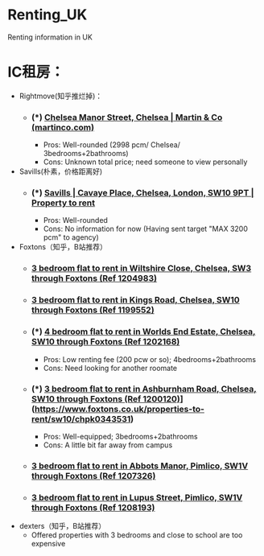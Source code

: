 # Renting_UK
Renting information in UK

# IC租房：
- Rightmove(知乎推烂掉)：
    - ### (*) [Chelsea Manor Street, Chelsea | Martin & Co (martinco.com)](https://www.martinco.com/property/to-rent/402549?profileID=100783012710&emailAlert=1)
        - Pros: Well-rounded (2998 pcm/ Chelsea/ 3bedrooms+2bathrooms)
        - Cons: Unknown total price; need someone to view personally
- Savills(朴素，价格距离好)
    - ### (*) [Savills | Cavaye Place, Chelsea, London, SW10 9PT | Property to rent](https://search.savills.com/property-detail/gblsrecel140071l)
        - Pros: Well-rounded
        - Cons: No information for now (Having sent target "MAX 3200 pcm" to agency)
- Foxtons（知乎，B站推荐）
    - ### [3 bedroom flat to rent in Wiltshire Close, Chelsea, SW3 through Foxtons (Ref 1204983)](https://www.foxtons.co.uk/properties-to-rent/sw3/chpk0146229)
    - ### [3 bedroom flat to rent in Kings Road, Chelsea, SW10 through Foxtons (Ref 1199552)](https://www.foxtons.co.uk/properties-to-rent/sw10/chpk0218029)
    - ### (*) [4 bedroom flat to rent in Worlds End Estate, Chelsea, SW10 through Foxtons (Ref 1202168)](https://www.foxtons.co.uk/properties-to-rent/sw10/chpk0463665)
        - Pros: Low renting fee (200 pcw or so); 4bedrooms+2bathrooms
        - Cons: Need looking for another roomate
    - ### (*) [3 bedroom flat to rent in Ashburnham Road, Chelsea, SW10 through Foxtons (Ref 1200120)](https://www.foxtons.co.uk/properties-to-rent/sw10/chpk0463665)](https://www.foxtons.co.uk/properties-to-rent/sw10/chpk0343531)
        - Pros: Well-equipped; 3bedrooms+2bathrooms
        - Cons: A little bit far away from campus
    - ### [3 bedroom flat to rent in Abbots Manor, Pimlico, SW1V through Foxtons (Ref 1207326)](https://www.foxtons.co.uk/properties-to-rent/sw1v/chpk1264171)
    - ### [3 bedroom flat to rent in Lupus Street, Pimlico, SW1V through Foxtons (Ref 1208193)](https://www.foxtons.co.uk/properties-to-rent/sw1v/chpk1216118)
- dexters（知乎，B站推荐）
    - Offered properties with 3 bedrooms and close to school are too expensive
